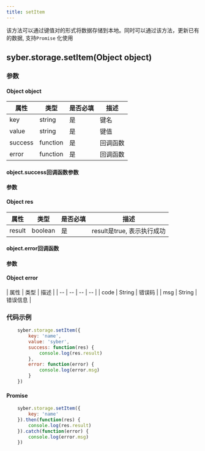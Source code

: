 ```yaml
---
title: setItem
---
```


该方法可以通过键值对的形式将数据存储到本地。同时可以通过该方法，更新已有的数据, 支持`Promise` 化使用

## syber.storage.setItem(Object object)
### 参数
#### Object object
| 属性     | 类型    | 是否必填 | 描述                         |
| ---------- | ------- | -------- | ---------------------------- |
| key | string | 是       | 键名 |
| value | string | 是       | 键值 |
| success | function | 是       | 回调函数      |
| error   | function | 是       | 回调函数      |

#### object.success回调函数参数
#### 参数
#### Object res
| 属性     | 类型    | 是否必填 | 描述                     |
| ---------- | ------- | -------- | ---------------------- |
| result | boolean  | 是     | result是true, 表示执行成功  |

#### object.error回调函数
#### 参数
#### Object error
| 属性 | 类型  | 描述 |
| -- | -- | -- | -- |
| code | String | 错误码 |
| msg | String  | 错误信息 |


### 代码示例
``` javascript
    syber.storage.setItem({
        key: 'name',
        value: 'syber',
        success: function(res) {
            console.log(res.result)
        },
        error: function(error) {
            console.log(error.msg)
        }
    })
```

#### Promise
``` javascript
    syber.storage.setItem({
        key: 'name'
    }).then(function(res) {
        console.log(res.result)
    }).catch(function(error) {
        console.log(error.msg)
    })
```